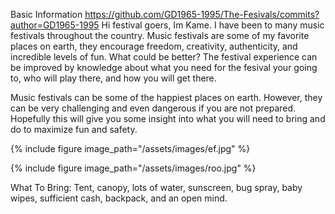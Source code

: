 Basic Information
https://github.com/GD1965-1995/The-Fesivals/commits?author=GD1965-1995
Hi festival goers, Im Kame. I have been to many music festivals throughout the country. Music festivals are some of my 
favorite places on earth, they encourage freedom, creativity, authenticity, and incredible levels of fun. What could be 
better? The festival experience can be improved by knowledge about what you need for the fesival your going to, who will 
play there, and how you will get there.

Music festivals can be some of the happiest places on earth. However, they can be very challenging and even dangerous if you are not prepared. Hopefully this will give you some insight into what you will need to bring and do to maximize fun and safety.


{% include figure image_path="/assets/images/ef.jpg" %}

{% include figure image_path="/assets/images/roo.jpg" %}


What To Bring:
Tent, canopy, lots of water, sunscreen, bug spray, baby wipes, sufficient cash, backpack, and an open mind.





